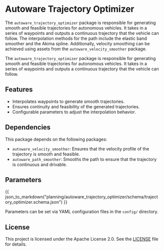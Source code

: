 # Autoware Trajectory Optimizer

The `autoware_trajectory_optimizer` package is responsible for generating smooth and feasible trajectories for autonomous vehicles. It takes in a series of waypoints and outputs a continuous trajectory that the vehicle can follow. The interpolation methods for the path include the elastic band smoother and the Akima spline. Additionally, velocity smoothing can be achieved using assets from the `autoware_velocity_smoother` package.

The `autoware_trajectory_optimizer` package is responsible for generating smooth and feasible trajectories for autonomous vehicles. It takes in a series of waypoints and outputs a continuous trajectory that the vehicle can follow.

## Features

- Interpolates waypoints to generate smooth trajectories.
- Ensures continuity and feasibility of the generated trajectories.
- Configurable parameters to adjust the interpolation behavior.

## Dependencies

This package depends on the following packages:

- `autoware_velocity_smoother`: Ensures that the velocity profile of the trajectory is smooth and feasible.
- `autoware_path_smoother`: Smooths the path to ensure that the trajectory is continuous and drivable.

## Parameters

{{ json_to_markdown("planning/autoware_trajectory_optimizer/schema/trajectory_optimizer.schema.json") }}

Parameters can be set via YAML configuration files in the `config/` directory.

## License

This project is licensed under the Apache License 2.0. See the [LICENSE](LICENSE) file for details.

